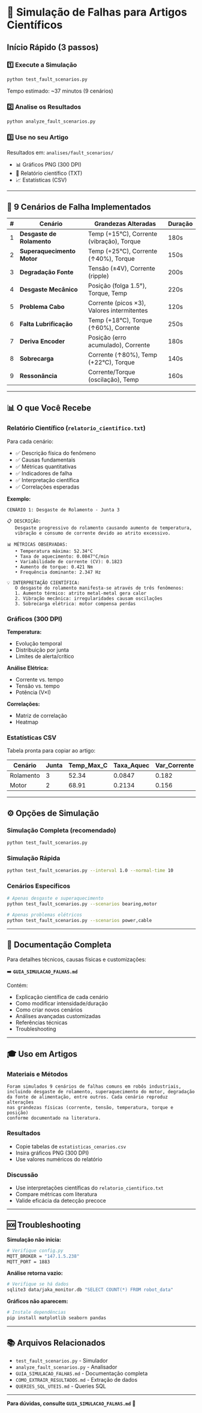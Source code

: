 # 🔬 Simulação de Falhas para Artigos Científicos

## Início Rápido (3 passos)

### 1️⃣ Execute a Simulação
```bash
python test_fault_scenarios.py
```
Tempo estimado: ~37 minutos (9 cenários)

### 2️⃣ Analise os Resultados
```bash
python analyze_fault_scenarios.py
```

### 3️⃣ Use no seu Artigo
Resultados em: `analises/fault_scenarios/`
- 📊 Gráficos PNG (300 DPI)
- 📝 Relatório científico (TXT)
- 📈 Estatísticas (CSV)

---

## 🔬 9 Cenários de Falha Implementados

| # | Cenário | Grandezas Alteradas | Duração |
|---|---------|---------------------|---------|
| 1 | **Desgaste de Rolamento** | Temp (+15°C), Corrente (vibração), Torque | 180s |
| 2 | **Superaquecimento Motor** | Temp (+25°C), Corrente (↑40%), Torque | 150s |
| 3 | **Degradação Fonte** | Tensão (±4V), Corrente (ripple) | 200s |
| 4 | **Desgaste Mecânico** | Posição (folga 1.5°), Torque, Temp | 220s |
| 5 | **Problema Cabo** | Corrente (picos ×3), Valores intermitentes | 120s |
| 6 | **Falta Lubrificação** | Temp (+18°C), Torque (↑60%), Corrente | 250s |
| 7 | **Deriva Encoder** | Posição (erro acumulado), Corrente | 180s |
| 8 | **Sobrecarga** | Corrente (↑80%), Temp (+22°C), Torque | 140s |
| 9 | **Ressonância** | Corrente/Torque (oscilação), Temp | 160s |

---

## 📊 O que Você Recebe

### Relatório Científico (`relatorio_cientifico.txt`)

Para cada cenário:
- ✅ Descrição física do fenômeno
- ✅ Causas fundamentais
- ✅ Métricas quantitativas
- ✅ Indicadores de falha
- ✅ Interpretação científica
- ✅ Correlações esperadas

**Exemplo:**
```
CENÁRIO 1: Desgaste de Rolamento - Junta 3

📋 DESCRIÇÃO:
   Desgaste progressivo do rolamento causando aumento de temperatura,
   vibração e consumo de corrente devido ao atrito excessivo.

📊 MÉTRICAS OBSERVADAS:
   • Temperatura máxima: 52.34°C
   • Taxa de aquecimento: 0.0847°C/min
   • Variabilidade de corrente (CV): 0.1823
   • Aumento de torque: 0.421 Nm
   • Frequência dominante: 2.347 Hz

💡 INTERPRETAÇÃO CIENTÍFICA:
   O desgaste do rolamento manifesta-se através de três fenômenos:
   1. Aumento térmico: atrito metal-metal gera calor
   2. Vibração mecânica: irregularidades causam oscilações
   3. Sobrecarga elétrica: motor compensa perdas
```

### Gráficos (300 DPI)

**Temperatura:**
- Evolução temporal
- Distribuição por junta
- Limites de alerta/crítico

**Análise Elétrica:**
- Corrente vs. tempo
- Tensão vs. tempo
- Potência (V×I)

**Correlações:**
- Matriz de correlação
- Heatmap

### Estatísticas CSV

Tabela pronta para copiar ao artigo:

| Cenário | Junta | Temp_Max_C | Taxa_Aquec | Var_Corrente |
|---------|-------|------------|------------|--------------|
| Rolamento | 3 | 52.34 | 0.0847 | 0.182 |
| Motor | 2 | 68.91 | 0.2134 | 0.156 |

---

## ⚙️ Opções de Simulação

### Simulação Completa (recomendado)
```bash
python test_fault_scenarios.py
```

### Simulação Rápida
```bash
python test_fault_scenarios.py --interval 1.0 --normal-time 10
```

### Cenários Específicos
```bash
# Apenas desgaste e superaquecimento
python test_fault_scenarios.py --scenarios bearing,motor

# Apenas problemas elétricos
python test_fault_scenarios.py --scenarios power,cable
```

---

## 📖 Documentação Completa

Para detalhes técnicos, causas físicas e customizações:

➡️ **`GUIA_SIMULACAO_FALHAS.md`**

Contém:
- Explicação científica de cada cenário
- Como modificar intensidade/duração
- Como criar novos cenários
- Análises avançadas customizadas
- Referências técnicas
- Troubleshooting

---

## 🎓 Uso em Artigos

### Materiais e Métodos
```
Foram simulados 9 cenários de falhas comuns em robôs industriais,
incluindo desgaste de rolamento, superaquecimento do motor, degradação
da fonte de alimentação, entre outros. Cada cenário reproduz alterações
nas grandezas físicas (corrente, tensão, temperatura, torque e posição)
conforme documentado na literatura.
```

### Resultados
- Copie tabelas de `estatisticas_cenarios.csv`
- Insira gráficos PNG (300 DPI)
- Use valores numéricos do relatório

### Discussão
- Use interpretações científicas do `relatorio_cientifico.txt`
- Compare métricas com literatura
- Valide eficácia da detecção precoce

---

## 🆘 Troubleshooting

**Simulação não inicia:**
```bash
# Verifique config.py
MQTT_BROKER = "147.1.5.238"
MQTT_PORT = 1883
```

**Análise retorna vazio:**
```bash
# Verifique se há dados
sqlite3 data/jaka_monitor.db "SELECT COUNT(*) FROM robot_data"
```

**Gráficos não aparecem:**
```bash
# Instale dependências
pip install matplotlib seaborn pandas
```

---

## 📚 Arquivos Relacionados

- `test_fault_scenarios.py` - Simulador
- `analyze_fault_scenarios.py` - Analisador
- `GUIA_SIMULACAO_FALHAS.md` - Documentação completa
- `COMO_EXTRAIR_RESULTADOS.md` - Extração de dados
- `QUERIES_SQL_UTEIS.md` - Queries SQL

---

**Para dúvidas, consulte `GUIA_SIMULACAO_FALHAS.md`** 📖
